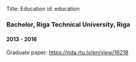 Title: Education
id: education

### Bachelor, Riga Technical University, Riga

#### 2013 - 2016

Graduate paper: <a href="https://nda.rtu.lv/en/view/16218" target="_blank" class="content-link">https://nda.rtu.lv/en/view/16218</a>

<div class="page-break-after"></div>
